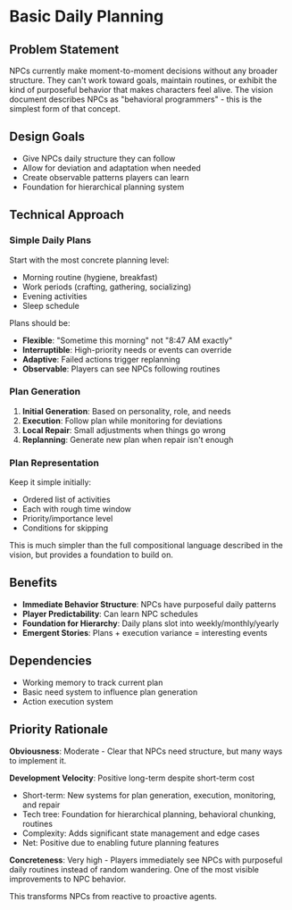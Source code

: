 # Basic Daily Planning

## Problem Statement

NPCs currently make moment-to-moment decisions without any broader structure. They can't work toward goals, maintain routines, or exhibit the kind of purposeful behavior that makes characters feel alive. The vision document describes NPCs as "behavioral programmers" - this is the simplest form of that concept.

## Design Goals

- Give NPCs daily structure they can follow
- Allow for deviation and adaptation when needed
- Create observable patterns players can learn
- Foundation for hierarchical planning system

## Technical Approach

### Simple Daily Plans

Start with the most concrete planning level:
- Morning routine (hygiene, breakfast)
- Work periods (crafting, gathering, socializing)
- Evening activities
- Sleep schedule

Plans should be:
- **Flexible**: "Sometime this morning" not "8:47 AM exactly"
- **Interruptible**: High-priority needs or events can override
- **Adaptive**: Failed actions trigger replanning
- **Observable**: Players can see NPCs following routines

### Plan Generation

1. **Initial Generation**: Based on personality, role, and needs
2. **Execution**: Follow plan while monitoring for deviations
3. **Local Repair**: Small adjustments when things go wrong
4. **Replanning**: Generate new plan when repair isn't enough

### Plan Representation

Keep it simple initially:
- Ordered list of activities
- Each with rough time window
- Priority/importance level
- Conditions for skipping

This is much simpler than the full compositional language described in the vision, but provides a foundation to build on.

## Benefits

- **Immediate Behavior Structure**: NPCs have purposeful daily patterns
- **Player Predictability**: Can learn NPC schedules
- **Foundation for Hierarchy**: Daily plans slot into weekly/monthly/yearly
- **Emergent Stories**: Plans + execution variance = interesting events

## Dependencies

- Working memory to track current plan
- Basic need system to influence plan generation
- Action execution system

## Priority Rationale

**Obviousness**: Moderate - Clear that NPCs need structure, but many ways to implement it.

**Development Velocity**: Positive long-term despite short-term cost
- Short-term: New systems for plan generation, execution, monitoring, and repair
- Tech tree: Foundation for hierarchical planning, behavioral chunking, routines
- Complexity: Adds significant state management and edge cases
- Net: Positive due to enabling future planning features

**Concreteness**: Very high - Players immediately see NPCs with purposeful daily routines instead of random wandering. One of the most visible improvements to NPC behavior.

This transforms NPCs from reactive to proactive agents.